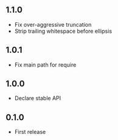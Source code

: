 1.1.0
-----
* Fix over-aggressive truncation
* Strip trailing whitespace before ellipsis

1.0.1
-----
* Fix main path for require

1.0.0
-----
* Declare stable API

0.1.0
-----
* First release
